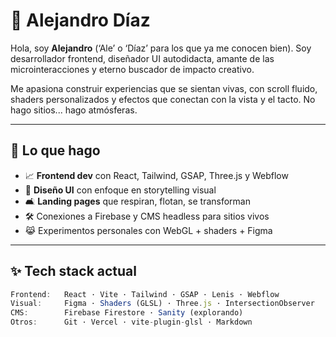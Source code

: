 # 👾 Alejandro Díaz

Hola, soy **Alejandro** (‘Ale’ o ‘Díaz’ para los que ya me conocen bien). Soy desarrollador frontend, diseñador UI autodidacta, amante de las microinteracciones y eterno buscador de impacto creativo.

Me apasiona construir experiencias que se sientan vivas, con scroll fluido, shaders personalizados y efectos que conectan con la vista y el tacto. No hago sitios... hago atmósferas.

---

## 🔄 Lo que hago

- 📈 **Frontend dev** con React, Tailwind, GSAP, Three.js y Webflow  
- 🎨 **Diseño UI** con enfoque en storytelling visual  
- 🛋️ **Landing pages** que respiran, flotan, se transforman  
- 🛠️ Conexiones a Firebase y CMS headless para sitios vivos  
- 😹 Experimentos personales con WebGL + shaders + Figma  

---

## ✨ Tech stack actual

```js
Frontend:   React · Vite · Tailwind · GSAP · Lenis · Webflow
Visual:     Figma · Shaders (GLSL) · Three.js · IntersectionObserver
CMS:        Firebase Firestore · Sanity (explorando)
Otros:      Git · Vercel · vite-plugin-glsl · Markdown
